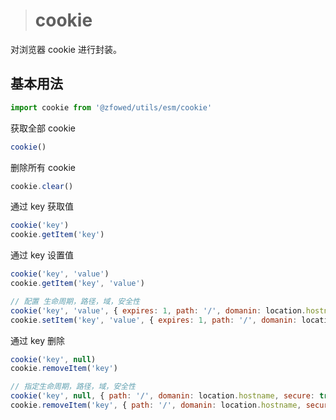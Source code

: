 > # cookie

对浏览器 cookie 进行封装。

## 基本用法

```javascript
import cookie from '@zfowed/utils/esm/cookie'
```

获取全部 cookie

```javascript
cookie()
```

删除所有 cookie

```javascript
cookie.clear()
```

通过 key 获取值

```javascript
cookie('key')
cookie.getItem('key')
```

通过 key 设置值

```javascript
cookie('key', 'value')
cookie.getItem('key', 'value')

// 配置 生命周期，路径，域，安全性
cookie('key', 'value', { expires: 1, path: '/', domanin: location.hostname, secure: true })
cookie.setItem('key', 'value', { expires: 1, path: '/', domanin: location.hostname, secure: true })
```

通过 key 删除

```javascript
cookie('key', null)
cookie.removeItem('key')

// 指定生命周期，路径，域，安全性
cookie('key', null, { path: '/', domanin: location.hostname, secure: true })
cookie.removeItem('key', { path: '/', domanin: location.hostname, secure: true })
```
